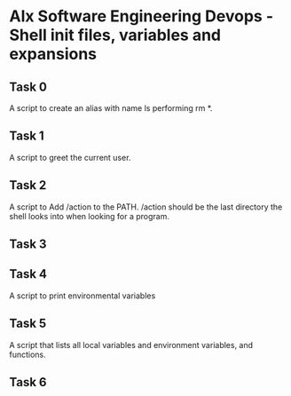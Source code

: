 # Alx Software Engineering Devops - Shell init files, variables and expansions

## Task 0
A script to create an alias with name ls performing rm *.

## Task 1
A script to greet the current user.

## Task 2
A script to Add /action to the PATH. /action should be the last directory the shell looks into when looking for a program.

## Task 3


## Task 4
A script to print environmental variables

## Task 5
A script that lists all local variables and environment variables, and functions.

## Task 6

